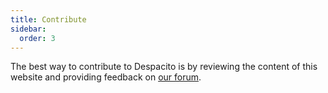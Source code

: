 ```yaml
---
title: Contribute
sidebar:
  order: 3
---
```


The best way to contribute to Despacito is by reviewing the content of this website and
providing feedback on [our forum](https://github.com/relaycorp/despacito-website/discussions).
